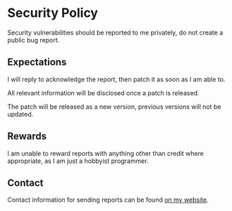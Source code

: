 # Security Policy

Security vulnerabilities should be reported to me privately, do not create a public bug report.

## Expectations

I will reply to acknowledge the report, then patch it as soon as I am able to.

All relevant information will be disclosed once a patch is released.

The patch will be released as a new version, previous versions will not be updated.

## Rewards

I am unable to reward reports with anything other than credit where appropriate, as I am just a hobbyist programmer.

## Contact

Contact information for sending reports can be found [on my website](https://viral32111.com/contact).
